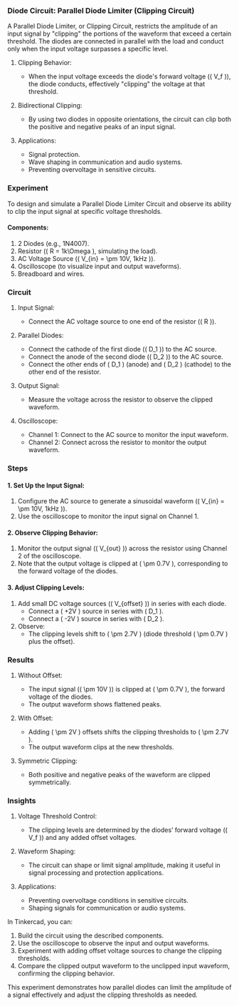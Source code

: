 ### Diode Circuit: Parallel Diode Limiter (Clipping Circuit)

A Parallel Diode Limiter, or Clipping Circuit, restricts the amplitude of an input signal by "clipping" the portions of the waveform that exceed a certain threshold. The diodes are connected in parallel with the load and conduct only when the input voltage surpasses a specific level.

1. Clipping Behavior:
   - When the input voltage exceeds the diode's forward voltage (\( V_f \)), the diode conducts, effectively "clipping" the voltage at that threshold.

2. Bidirectional Clipping:
   - By using two diodes in opposite orientations, the circuit can clip both the positive and negative peaks of an input signal.

3. Applications:
   - Signal protection.
   - Wave shaping in communication and audio systems.
   - Preventing overvoltage in sensitive circuits.

### Experiment

To design and simulate a Parallel Diode Limiter Circuit and observe its ability to clip the input signal at specific voltage thresholds.

#### Components:

1. 2 Diodes (e.g., 1N4007).
2. Resistor (\( R = 1k\Omega \), simulating the load).
3. AC Voltage Source (\( V_{in} = \pm 10V, 1kHz \)).
4. Oscilloscope (to visualize input and output waveforms).
5. Breadboard and wires.

### Circuit

1. Input Signal:
   - Connect the AC voltage source to one end of the resistor (\( R \)).

2. Parallel Diodes:
   - Connect the cathode of the first diode (\( D_1 \)) to the AC source.
   - Connect the anode of the second diode (\( D_2 \)) to the AC source.
   - Connect the other ends of \( D_1 \) (anode) and \( D_2 \) (cathode) to the other end of the resistor.

3. Output Signal:
   - Measure the voltage across the resistor to observe the clipped waveform.

4. Oscilloscope:
   - Channel 1: Connect to the AC source to monitor the input waveform.
   - Channel 2: Connect across the resistor to monitor the output waveform.

### Steps

#### 1. Set Up the Input Signal:
1. Configure the AC source to generate a sinusoidal waveform (\( V_{in} = \pm 10V, 1kHz \)).
2. Use the oscilloscope to monitor the input signal on Channel 1.

#### 2. Observe Clipping Behavior:
1. Monitor the output signal (\( V_{out} \)) across the resistor using Channel 2 of the oscilloscope.
2. Note that the output voltage is clipped at \( \pm 0.7V \), corresponding to the forward voltage of the diodes.

#### 3. Adjust Clipping Levels:
1. Add small DC voltage sources (\( V_{offset} \)) in series with each diode.
   - Connect a \( +2V \) source in series with \( D_1 \).
   - Connect a \( -2V \) source in series with \( D_2 \).
2. Observe:
   - The clipping levels shift to \( \pm 2.7V \) (diode threshold \( \pm 0.7V \) plus the offset).

### Results

1. Without Offset:
   - The input signal (\( \pm 10V \)) is clipped at \( \pm 0.7V \), the forward voltage of the diodes.
   - The output waveform shows flattened peaks.

2. With Offset:
   - Adding \( \pm 2V \) offsets shifts the clipping thresholds to \( \pm 2.7V \).
   - The output waveform clips at the new thresholds.

3. Symmetric Clipping:
   - Both positive and negative peaks of the waveform are clipped symmetrically.

### Insights

1. Voltage Threshold Control:
   - The clipping levels are determined by the diodes’ forward voltage (\( V_f \)) and any added offset voltages.

2. Waveform Shaping:
   - The circuit can shape or limit signal amplitude, making it useful in signal processing and protection applications.

3. Applications:
   - Preventing overvoltage conditions in sensitive circuits.
   - Shaping signals for communication or audio systems.

In Tinkercad, you can:
1. Build the circuit using the described components.
2. Use the oscilloscope to observe the input and output waveforms.
3. Experiment with adding offset voltage sources to change the clipping thresholds.
4. Compare the clipped output waveform to the unclipped input waveform, confirming the clipping behavior.

This experiment demonstrates how parallel diodes can limit the amplitude of a signal effectively and adjust the clipping thresholds as needed.
